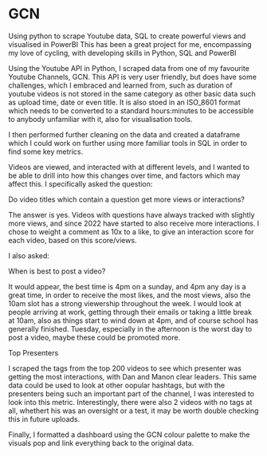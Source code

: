 # GCN
Using python to scrape Youtube data, SQL to create powerful views and visualised in PowerBI
This has been a great project for me, encompassing my love of cycling, with developing skills in Python, SQL and PowerBI

Using the Youtube API in Python, I scraped data from one of my favourite Youtube Channels, GCN. This API is very user friendly, but does have some challenges, which I
embraced and learned from, such as duration of youtube videos is not stored in the same category as other basic data such as upload time, date or even title. It
is also stoed in an ISO_8601 format which needs to be converted to a standard hours:minutes to be accessible to anybody unfamiliar with it, also for visualisation tools.

I then performed further cleaning on the data and created a dataframe which I could work on further using more familiar tools in SQL in order to find some key metrics.

Videos are viewed, and interacted with at different levels, and I wanted to be able to drill into how this changes over time, and factors which may affect this.
I specifically asked the question: 

Do video titles which contain a question get more views or interactions?

The answer is yes. Videos with questions have always tracked with slightly more views, and since 2022 have started to also receive more interactions. I chose to weight
a comment as 10x to a like, to give an interaction score for each video, based on this score/views. 

I also asked: 

When is best to post a video?

It would appear, the best time is 4pm on a sunday, and 4pm any day is a  great time, in order to receive the most likes, and the most views, also the 10am slot has a
strong viewership throughout the week. I would look at people arriving at work, getting through their emails or taking a little break at 10am, also as things start to
wind down at 4pm, and of course school has generally finished. Tuesday, especially in the afternoon is the worst day to post a video, maybe these could be promoted more.

Top Presenters

I scraped the tags from the top 200 videos to see which presenter was getting the most interactions, with Dan and Manon clear leaders. This same data could be used to
look at other oopular hashtags, but with the presenters being such an important part of the channel, I was interested to look into this metric. Interestingly, there were
also 2 videos with no tags at all, whethert his was an oversight or a test, it may be worth double checking this in future uploads.

Finally, I formatted a dashboard using the GCN colour palette to make the visuals pop and link everything back to the original data.
